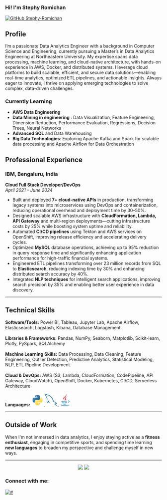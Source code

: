 

### Hi! I'm Stephy Romichan
[![GitHub Stephy-Romichan](https://img.shields.io/github/followers/Stephy-Romichan?label=follow&style=social)](https://github.com/Stephy-Romichan)&nbsp;

## Profile
I’m a passionate Data Analytics Engineer with a background in Computer Science and Engineering, currently pursuing a Master’s in Data Analytics Engineering at Northeastern University. My expertise spans data processing, machine learning, and cloud-native architecture, with hands-on experience in AWS, Docker, and distributed systems. I leverage cloud platforms to build scalable, efficient, and secure data solutions—enabling real-time analytics, optimized ETL pipelines, and actionable insights. Always eager to innovate, I thrive on applying emerging technologies to solve complex, data-driven challenges.

### Currently Learning 
- **AWS Data Engineering**
- **Data Mining in engineering** : Data Visualization, Feature Engineering, Dimension Reduction, Performance Evaluation, Regressions, Decision Trees, Neural Networks
- **Advanced SQL** and Data Warehousing
- **Big Data Technologies**: Exploring Apache Kafka and Spark for scalable data processing and Apache Airflow for Data Orchestration

## Professional Experience

### IBM, Bengaluru, India  
**Cloud Full Stack Developer/DevOps**  
*April 2021 – June 2024*

- Built and deployed **7+ cloud-native APIs** in production, transforming legacy systems into microservices using DevOps and containerization, reducing operational overhead and deployment time by 30–50%.
- Designed scalable AWS infrastructure with **CloudFormation, Lambda, API Gateway** and multi-region deployments—cutting infrastructure costs by 25% while boosting system uptime and reliability.
- Automated **CI/CD pipelines** using Tekton and AWS services on OpenShift, improving release efficiency and accelerating delivery cycles.
- Optimized **MySQL** database operations, achieving up to 95% reduction in query response time and significantly enhancing application performance for high-traffic financial systems.
- Engineered ETL pipelines transforming over 23 million records from SQL to **Elasticsearch**, reducing indexing time by 30% and enhancing distributed search accuracy by 40%.
- Integrated **NLP techniques** for intelligent search applications, improving search precision by 35% and enabling better user experience in data discovery.
---

## Technical Skills 

<b>Software/Tools:</b> Power BI, Tableau, Jupyter Lab, Apache Airflow, Elasticsearch, Logstash, Kibana, Database Management<br>  
<b>Libraries & Frameworks:</b> Pandas, NumPy, Seaborn, Matplotlib, Scikit-learn, Plotly, PySpark, SQLAlchemy<br>  
<b>Machine Learning Skills:</b> Data Processing, Data Cleaning, Feature Engineering, Outlier Detection, Predictive Analytics, Statistical Modeling, NLP, ETL Pipeline Development<br>  
<b>Cloud & DevOps:</b> AWS (S3, Lambda, CloudFormation, CodePipeline, API Gateway, CloudWatch), OpenShift, Docker, Kubernetes, CI/CD, Serverless Architecture<br>  
<b>Languages:</b> 
<a href="https://www.python.org" target="_blank" rel="noreferrer">
  <img src="https://raw.githubusercontent.com/devicons/devicon/master/icons/python/python-original.svg" alt="python" width="40" height="40"/>
</a>
<a href="https://www.w3schools.com/sql/" target="_blank" rel="noreferrer">
  <img src="https://raw.githubusercontent.com/devicons/devicon/master/icons/mysql/mysql-original.svg" alt="sql" width="40" height="40"/>
</a>
<a href="https://www.java.com" target="_blank" rel="noreferrer">
  <img src="https://raw.githubusercontent.com/devicons/devicon/master/icons/java/java-original.svg" alt="java" width="40" height="40"/>
</a>


---

## Outside of Work
When I'm not immersed in data analytics, I enjoy staying active as a **fitness enthusiast**, engaging in competitive sports, and spending time learning **new languages** to broaden my perspective and challenge myself in new ways.

---

<p align="center">
  <img src="https://github-readme-stats.vercel.app/api/top-langs/?username=Stephy-Romichan&layout=compact&hide=html,css&langs_count=6&theme=radical" height="150">
  <img src="https://github-readme-stats.vercel.app/api?username=Stephy-Romichan&count_private=true&show_icons=true&theme=radical&hide_rank=false" height="150">
</p>


<h3 align="left">Connect with me:</h3>
<p align="left">
<a href="https://www.linkedin.com/in/stephy-romichan/" target="blank"><img align="center" src="https://raw.githubusercontent.com/rahuldkjain/github-profile-readme-generator/master/src/images/icons/Social/linked-in-alt.svg" alt="#" height="30" width="40" /></a>
</p>
